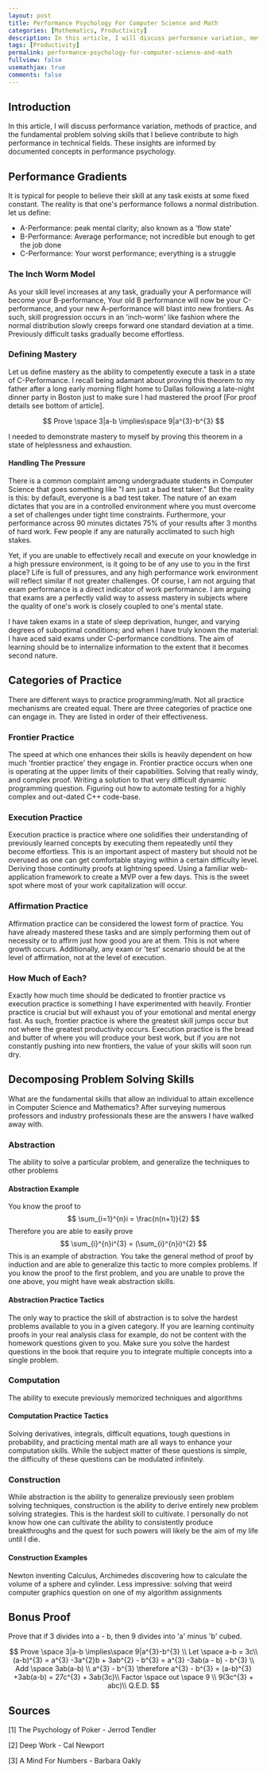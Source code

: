 ```yaml
---
layout: post
title: Performance Psychology For Computer Science and Math
categories: [Mathematics, Productivity]
description: In this article, I will discuss performance variation, methods of practice, and the fundamental problem solving skills that I believe contribute to high performance in technical fields. These insights are informed by documented concepts in performance psychology.
tags: [Productivity]
permalink: performance-psychology-for-computer-science-and-math
fullview: false
usemathjax: true
comments: false
---
```


## Introduction

In this article, I will discuss performance variation, methods of practice, and the fundamental problem solving skills that I believe contribute to high performance in technical fields. These insights are informed by documented concepts in performance psychology.

## Performance Gradients

It is typical for people to believe their skill at any task exists at some fixed constant. The reality is that one's performance follows a normal distribution. let us define:

* A-Performance: peak mental clarity; also known as a 'flow state'
* B-Performance: Average performance; not incredible but enough to get the job done
* C-Performance: Your worst performance; everything is a struggle

### The Inch Worm Model

As your skill level increases at any task, gradually your A performance will become your B-performance, Your old B performance will now be your C-performance, and your new A-performance will blast into new frontiers. As such, skill progression occurs in an 'inch-worm' like fashion where the normal distribution slowly creeps forward one standard deviation at a time. Previously difficult tasks gradually become effortless.

### Defining Mastery

Let us define mastery as the ability to competently execute a task in a state of C-Performance. I recall being adamant about proving this theorem to my father after a long early morning flight home to Dallas following a late-night dinner party in Boston just to make sure I had mastered the proof [For proof details see bottom of article]. 

$$
Prove \space 3|a-b \implies\space 9|a^{3}-b^{3}
$$

I needed to demonstrate mastery to myself by proving this theorem in a state of helplessness and exhaustion. 

#### Handling The Pressure

There is a common complaint among undergraduate students in Computer Science that goes something like "I am just a bad test taker." But the reality is this: by default, everyone is a bad test taker. The nature of an exam dictates that you are in a controlled environment where you must overcome a set of challenges under tight time constraints. Furthermore, your performance across 90 minutes dictates 75% of your results after 3 months of hard work. Few people if any are naturally acclimated to such high stakes. 

Yet, if you are unable to effectively recall and execute on your knowledge in a high pressure environment, is it going to be of any use to you in the first place? Life is full of pressures, and any high performance work environment will reflect similar if not greater challenges. Of course, I am not arguing that exam performance is a direct indicator of work performance. I am arguing that exams are a perfectly valid way to assess mastery in subjects where the quality of one's work is closely coupled to one's mental state.

I have taken exams in a state of sleep deprivation, hunger, and varying degrees of suboptimal conditions; and when I have truly known the material: I have aced said exams under C-performance conditions. The aim of learning should be to internalize information to the extent that it becomes second nature.

## Categories of Practice

There are different ways to practice programming/math. Not all practice mechanisms are created equal. There are three categories of practice one can engage in. They are listed in order of their effectiveness.

### Frontier Practice

 The speed at which one enhances their skills is heavily dependent on how much 'frontier practice' they engage in. Frontier practice occurs when one is operating at the upper limits of their capabilities. Solving that really windy, and complex proof. Writing a solution to that very difficult dynamic programming question. Figuring out how to automate testing for a highly complex and out-dated C++ code-base. 

### Execution Practice

Execution practice is practice where one solidifies their understanding of previously learned concepts by executing them repeatedly until they become effortless. This is an important aspect of mastery but should not be overused as one can get comfortable staying within a certain difficulty level. Deriving those continuity proofs at lightning speed. Using a familiar web-application framework to create a MVP over a few days. This is the sweet spot where most of your work capitalization will occur.

### Affirmation Practice

Affirmation practice can be considered the lowest form of practice. You have already mastered these tasks and are simply performing them out of necessity or to affirm just how good you are at them. This is not where growth occurs. Additionally, any exam or 'test' scenario should be at the level of affirmation, not at the level of execution. 

### How Much of Each?

Exactly how much time should be dedicated to frontier practice vs execution practice is something I have experimented with heavily. Frontier practice is crucial but will exhaust you of your emotional and mental energy fast. As such, frontier practice is where the greatest skill jumps occur but not where the greatest productivity occurs. Execution practice is the bread and butter of where you will produce your best work, but if you are not constantly pushing into new frontiers, the value of your skills will soon run dry. 

## Decomposing Problem Solving Skills

What are the fundamental skills that allow an individual to attain excellence in Computer Science and Mathematics? After surveying numerous professors and industry professionals these are the answers I have walked away with.

### Abstraction

The ability to solve a particular problem, and generalize the techniques to other problems

#### Abstraction Example

You know the proof to 
$$
\sum_{i=1}^{n}i = \frac{n(n+1)}{2}
$$
Therefore you are able to easily prove 
$$
\sum_{i}^{n}i^{3} = (\sum_{i}^{n}i)^{2}
$$
This is an example of abstraction. You take the general method of proof by induction and are able to generalize this tactic to more complex problems. If you know the proof to the first problem, and you are unable to prove the one above, you might have weak abstraction skills.

#### Abstraction Practice Tactics

The only way to practice the skill of abstraction is to solve the hardest problems available to you in a given category. If you are learning continuity proofs in your real analysis class for example, do not be content with the homework questions given to you. Make sure you solve the hardest questions in the book that require you to integrate multiple concepts into a single problem. 

### Computation

The ability to execute previously memorized techniques and algorithms

#### Computation Practice Tactics

Solving derivatives, integrals, difficult equations, tough questions in probability, and practicing mental math are all ways to enhance your computation skills. While the subject matter of these questions is simple, the difficulty of these questions can be modulated infinitely. 

### Construction

While abstraction is the ability to generalize previously seen problem solving techniques, construction is the ability to derive entirely new problem solving strategies. This is the hardest skill to cultivate. I personally do not know how one can cultivate the ability to consistently produce breakthroughs and the quest for such powers will likely be the aim of my life until I die.

#### Construction Examples

Newton inventing Calculus, Archimedes discovering how to calculate the volume of a sphere and cylinder. Less impressive: solving that weird computer graphics question on one of my algorithm assignments

## Bonus Proof

Prove that if 3 divides into a - b, then 9 divides into 'a' minus 'b' cubed.

$$
Prove \space 3|a-b \implies\space 9|a^{3}-b^{3} \\
Let \space a-b = 3c\\
(a-b)^{3} = a^{3} -3a^{2}b + 3ab^{2} - b^{3} = a^{3} -3ab(a - b) - b^{3} \\
Add \space 3ab(a-b) \\
a^{3} - b^{3} \therefore a^{3} - b^{3} = (a-b)^{3} +3ab(a-b) = 27c^{3} + 3ab(3c)\\
Factor \space out \space 9 \\
9(3c^{3} + abc)\\
Q.E.D.
$$


## Sources

[1] The Psychology of Poker - Jerrod Tendler

[2] Deep Work - Cal Newport

[3] A Mind For Numbers - Barbara Oakly 
